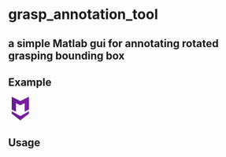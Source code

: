 # grasp_annotation_tool

a simple Matlab gui for annotating rotated grasping bounding box  
------

## Example
![alt text][logo]

[logo]: https://github.com/adam-p/markdown-here/raw/master/src/common/images/icon48.png 

## Usage


